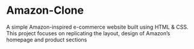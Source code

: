 # Amazon-Clone
A simple Amazon-inspired e-commerce website built using HTML &amp; CSS. This project focuses on replicating the layout, design of Amazon’s homepage and product sections
